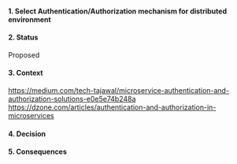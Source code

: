#### 1. Select Authentication/Authorization mechanism for distributed environment

#### 2. Status 
Proposed

#### 3. Context
https://medium.com/tech-tajawal/microservice-authentication-and-authorization-solutions-e0e5e74b248a
https://dzone.com/articles/authentication-and-authorization-in-microservices

#### 4. Decision 

#### 5. Consequences 
